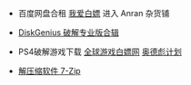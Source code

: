- 百度网盘合租 
[我爱白嫖](https://feizhu.3kla.top/assets/img/default/)  进入 Anran 杂货铺

- [DiskGenius 破解专业版合辑](https://weilining.github.io/251.html) 

- PS4破解游戏下载
   [全球游戏白嫖网](https://www.520switch.com/ps4/)
   [奥德彪计划](https://2468c.com/)
  
- [解压缩软件 7-Zip](https://www.7-zip.org/)